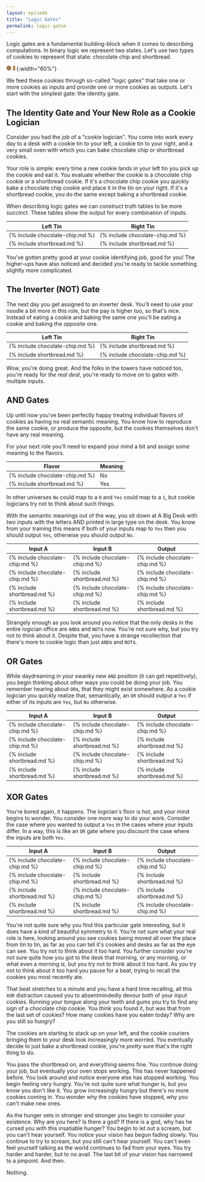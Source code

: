 ```yaml
---
layout: episode
title: "Logic Gates"
permalink: logic-gates
---
```


Logic gates are a fundamental building-block when it comes to describing
computations. In binary logic we represent two states. Let's use two types of
cookies to represent that state: chocolate chip and shortbread.

![Chocolate chip cookie and shortbread](/assets/choco-shortbread.svg){:width="60%"}

We feed these cookies through so-called "logic gates" that take one or more
cookies as inputs and provide one or more cookies as outputs. Let's start
with the simplest gate: the identity gate.

## The Identity Gate and Your New Role as a Cookie Logician

Consider you had the job of a "cookie logician". You come into work every day
to a desk with a cookie tin to your left, a cookie tin to your right, and a
very small oven with which you can bake chocolate chip or shortbread cookies.

Your role is simple: every time a new cookie lands in your left tin you pick
up the cookie and eat it. You evaluate whether the cookie is a chocolate chip
cookie or a shortbread cookie. If it's a chocolate chip cookie you quickly
bake a chocolate chip cookie and place it in the tin on your right. If it's a
shortbread cookie, you do the same except baking a shortbread cookie.

When describing logic gates we can construct truth tables to be more
succinct. These tables show the output for every combination of inputs.

| Left Tin                        | Right Tin                       |
|---------------------------------|---------------------------------|
| {% include chocolate-chip.md %} | {% include chocolate-chip.md %} |
| {% include shortbread.md %}     | {% include shortbread.md %}     |

You've gotten pretty good at your cookie identifying job, good for you! The
higher-ups have also noticed and decided you're ready to tackle something
slightly more complicated.

## The Inverter (NOT) Gate

The next day you get assigned to an inverter desk. You'll need to use your
noodle a bit more in this role, but the pay is higher too, so that's nice.
Instead of eating a cookie and baking the same one you'll be eating a cookie
and baking the *opposite* one.

| Left Tin                        | Right Tin                       |
|---------------------------------|---------------------------------|
| {% include chocolate-chip.md %} | {% include shortbread.md %}     |
| {% include shortbread.md %}     | {% include chocolate-chip.md %} |

Wow, you're doing great. And the folks in the towers have noticed too, you're
ready for *the real deal*, you're ready to move on to gates with multiple
inputs.

## AND Gates

Up until now you've been perfectly happy treating individual flavors of
cookies as having no real semantic meaning. You know how to reproduce the
same cookie, or produce the opposite, but the cookies themselves don't have
any real meaning.

For your next role you'll need to expand your mind a bit and assign some
meaning to the flavors.

| Flavor                          | Meaning |
|---------------------------------|---------|
| {% include chocolate-chip.md %} | No      |
| {% include shortbread.md %}     | Yes     |

In other universes `No` could map to a `0` and `Yes` could map to a `1`, but
cookie logicians try not to think about such things.

With the semantic meanings out of the way, you sit down at A Big Desk with
*two* inputs with the letters AND printed in large type on the desk. You know
from your training this means if both of your inputs map to `Yes` then you
should output `Yes`, otherwise you should output `No`.

| Input A                         | Input B                         | Output                          |
|---------------------------------|---------------------------------|---------------------------------|
| {% include chocolate-chip.md %} | {% include chocolate-chip.md %} | {% include chocolate-chip.md %} |
| {% include chocolate-chip.md %} | {% include shortbread.md %}     | {% include chocolate-chip.md %} |
| {% include shortbread.md %}     | {% include chocolate-chip.md %} | {% include chocolate-chip.md %} |
| {% include shortbread.md %}     | {% include shortbread.md %}     | {% include shortbread.md %}     |

Strangely enough as you look around you notice that the only desks in the
entire logician office are `AND`s and `NOT`s now. You're not sure why, but you
try not to think about it. Despite that, you have a strange recollection that
there's more to cookie logic than just `AND`s and `NOT`s.

## OR Gates

While daydreaming in your swanky new `AND` position (it can get repetitively),
you begin thinking about other ways you could be doing your job. You remember
hearing about `OR`s, that they might exist somewhere. As a cookie logician
you quickly realize that, semantically, an `OR` should output a `Yes` if
either of its inputs are `Yes`, but `No` otherwise.

| Input A                         | Input B                         | Output                          |
|---------------------------------|---------------------------------|---------------------------------|
| {% include chocolate-chip.md %} | {% include chocolate-chip.md %} | {% include chocolate-chip.md %} |
| {% include chocolate-chip.md %} | {% include shortbread.md %}     | {% include shortbread.md %}     |
| {% include shortbread.md %}     | {% include chocolate-chip.md %} | {% include shortbread.md %}     |
| {% include shortbread.md %}     | {% include shortbread.md %}     | {% include shortbread.md %}     |

## XOR Gates

You're bored again, it happens. The logician's floor is hot, and your mind
begins to wonder. You consider one more way to do your work. Consider the
case where you wanted to output a `Yes` in the cases where your inputs
differ. In a way, this is like an `OR` gate where you discount the case where
the inputs are both `Yes`.

| Input A                         | Input B                         | Output                          |
|---------------------------------|---------------------------------|---------------------------------|
| {% include chocolate-chip.md %} | {% include chocolate-chip.md %} | {% include chocolate-chip.md %} |
| {% include chocolate-chip.md %} | {% include shortbread.md %}     | {% include shortbread.md %}     |
| {% include shortbread.md %}     | {% include chocolate-chip.md %} | {% include shortbread.md %}     |
| {% include shortbread.md %}     | {% include shortbread.md %}     | {% include chocolate-chip.md %} |

You're not quite sure why you find this particular gate interesting, but it
does have a kind of beautiful symmetry to it. You're not sure what your real
role is here, looking around you see cookies being moved all over the place
from tin to tin, as far as you can tell it's cookies and desks as far as the
eye can see. You try not to think about it too hard. You further consider
you're not sure quite how you got to the desk that morning, or any morning,
or what even a morning *is*, but you try not to think about it too hard. As
you try not to think about it too hard you pause for a beat, trying to
recall the cookies you most recently ate.

That beat stretches to a minute and you have a hard time recalling, all this
`XOR` distraction caused you to absentmindedly devour both of your input
cookies. Running your tongue along your teeth and gums you try to find any
sign of a chocolate chip cookie. You
*think* you found it, but was that from the last set of cookies? How many
cookies have you eaten today? Why are you still so hungry?

The cookies are starting to stack up on your left, and the cookie couriers
bringing them to your desk look increasingly more worried. You eventually
decide to just bake a shortbread cookie, you're *pretty* sure that's the
right thing to do.

You pass the shortbread on, and everything seems fine. You continue doing
your job, but eventually your oven stops working. This has never happened
before. You look around and notice everyone else has stopped working. You
begin feeling very hungry. You're not quite sure what hunger is, but you know
you don't like it. You grow increasingly hungry but there's no more cookies
coming in. You wonder why the cookies have stopped, why you can't make new
ones.

As the hunger sets in stronger and stronger you begin to consider your
existence. Why are you here? Is there a god? If there is a god, why has he
cursed you with this insatiable hunger? You begin to let out a scream, but
you can't hear yourself. You notice your vision has begun fading slowly. You
continue to try to scream, but you still can't hear yourself. You can't even
feel yourself talking as the world continues to fad from your eyes. You try
harder and harder, but to no avail. The last bit of your vision has narrowed
to a pinpoint. And then.

Nothing.
